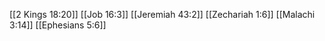 [[2 Kings 18:20]]
[[Job 16:3]]
[[Jeremiah 43:2]]
[[Zechariah 1:6]]
[[Malachi 3:14]]
[[Ephesians 5:6]]
